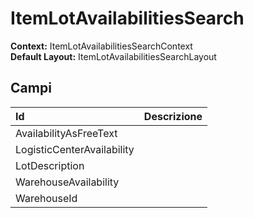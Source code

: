 # ItemLotAvailabilitiesSearch

**Context:** ItemLotAvailabilitiesSearchContext  
**Default Layout:** ItemLotAvailabilitiesSearchLayout



## Campi

| Id | Descrizione |
| :--- | :--- |
| AvailabilityAsFreeText |  |
| LogisticCenterAvailability |  |
| LotDescription |  |
| WarehouseAvailability |  |
| WarehouseId |  |

